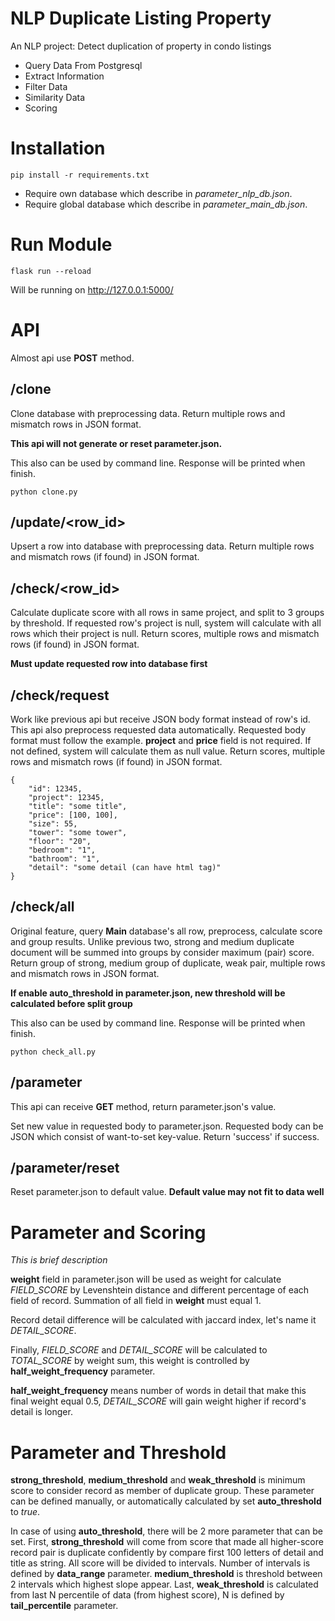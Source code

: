 # NLP Duplicate Listing Property
An NLP project: Detect duplication of property in condo listings
- Query Data From Postgresql
- Extract Information
- Filter Data
- Similarity Data
- Scoring

# Installation
`pip install -r requirements.txt`

- Require own database which describe in *parameter_nlp_db.json*.
- Require global database which describe in *parameter_main_db.json*.


# Run Module
`flask run --reload`

Will be running on http://127.0.0.1:5000/

# API
Almost api use **POST** method.
## /clone
Clone database with preprocessing data.
Return multiple rows and mismatch rows in JSON format.

**This api will not generate or reset parameter.json.**

This also can be used by command line. Response will be printed when finish.

```python clone.py```

## /update/\<row_id>
Upsert a row into database with preprocessing data.
Return multiple rows and mismatch rows (if found) in JSON format.

## /check/\<row_id>
Calculate duplicate score with all rows in same project,
and split to 3 groups by threshold.
If requested row's project is null,
system will calculate with all rows which their project is null.
Return scores, multiple rows and mismatch rows (if found) in JSON format.

**Must update requested row into database first**

## /check/request
Work like previous api but receive JSON body format instead of row's id.
This api also preprocess requested data automatically.
Requested body format must follow the example.
**project** and **price** field is not required.
If not defined, system will calculate them as null value.
Return scores, multiple rows and mismatch rows (if found) in JSON format.


```
{
	"id": 12345,
	"project": 12345,
	"title": "some title",
	"price": [100, 100],
	"size": 55,
	"tower": "some tower",
	"floor": "20",
	"bedroom": "1",
	"bathroom": "1",
	"detail": "some detail (can have html tag)"
}
```

## /check/all
Original feature, query **Main** database's all row, preprocess, calculate score and group results.
Unlike previous two, strong and medium duplicate document will be summed into groups by consider maximum (pair) score.
Return group of strong, medium group of duplicate, weak pair, multiple rows and mismatch rows in JSON format.

**If enable auto_threshold in parameter.json, new threshold will be calculated before split group**

This also can be used by command line. Response will be printed when finish.

```python check_all.py```

## /parameter
This api can receive **GET** method, return parameter.json's value.

Set new value in requested body to parameter.json.
Requested body can be JSON which consist of want-to-set key-value.
Return 'success' if success.

## /parameter/reset
Reset parameter.json to default value.
**Default value may not fit to data well**

# Parameter and Scoring
*This is brief description*

**weight** field in parameter.json will be used as weight for calculate *FIELD_SCORE* by Levenshtein distance and different percentage of each field of record.
Summation of all field in **weight** must equal 1.

Record detail difference will be calculated with jaccard index, let's name it *DETAIL_SCORE*.

Finally, *FIELD_SCORE* and *DETAIL_SCORE* will be calculated to *TOTAL_SCORE* by weight sum, this weight is controlled by **half_weight_frequency** parameter.

**half_weight_frequency** means number of words in detail that make this final weight equal 0.5, *DETAIL_SCORE* will gain weight higher if record's detail is longer.

# Parameter and Threshold
**strong_threshold**, **medium_threshold** and **weak_threshold** is minimum score to consider record as member of duplicate group.
These parameter can be defined manually, or automatically calculated by set **auto_threshold** to *true*.

In case of using **auto_threshold**, there will be 2 more parameter that can be set.
First, **strong_threshold** will come from score that made all higher-score record pair is duplicate confidently by compare first 100 letters of detail and title as string.
All score will be divided to intervals. Number of intervals is defined by **data_range** parameter.
**medium_threshold** is threshold between 2 intervals which highest slope appear.
Last, **weak_threshold** is calculated from last N percentile of data (from highest score), N is defined by **tail_percentile** parameter.